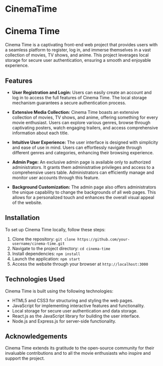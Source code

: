 # CinemaTime
# Cinema Time

Cinema Time is a captivating front-end web project that provides users with a seamless platform to register, log in, and immerse themselves in a vast collection of movies, TV shows, and anime. This project leverages local storage for secure user authentication, ensuring a smooth and enjoyable experience.

## Features

- **User Registration and Login:** Users can easily create an account and log in to access the full features of Cinema Time. The local storage mechanism guarantees a secure authentication process.

- **Extensive Media Collection:** Cinema Time boasts an extensive collection of movies, TV shows, and anime, offering something for every movie enthusiast. Users can explore various genres, browse through captivating posters, watch engaging trailers, and access comprehensive information about each title.

- **Intuitive User Experience:** The user interface is designed with simplicity and ease of use in mind. Users can effortlessly navigate through different genres and categories, enhancing their browsing experience.

- **Admin Page:** An exclusive admin page is available only to authorized administrators. It grants them administrative privileges and access to a comprehensive users table. Administrators can efficiently manage and monitor user accounts through this feature.

- **Background Customization:** The admin page also offers administrators the unique capability to change the backgrounds of all web pages. This allows for a personalized touch and enhances the overall visual appeal of the website.

## Installation

To set up Cinema Time locally, follow these steps:

1. Clone the repository: `git clone https://github.com/your-username/cinema-time.git`
2. Navigate to the project directory: `cd cinema-time`
3. Install dependencies: `npm install`
4. Launch the application: `npm start`
5. Access the website through your browser at `http://localhost:3000`

## Technologies Used

Cinema Time is built using the following technologies:

- HTML5 and CSS3 for structuring and styling the web pages.
- JavaScript for implementing interactive features and functionality.
- Local storage for secure user authentication and data storage.
- React.js as the JavaScript library for building the user interface.
- Node.js and Express.js for server-side functionality.

## Acknowledgements

Cinema Time extends its gratitude to the open-source community for their invaluable contributions and to all the movie enthusiasts who inspire and support the project.
